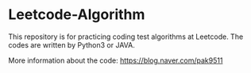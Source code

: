 # Leetcode-Algorithm
This repository is for practicing coding test algorithms at Leetcode. The codes are written by Python3 or JAVA. 

More information about the code: https://blog.naver.com/pak9511
